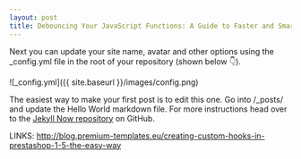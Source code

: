 ```yaml
---
layout: post
title: Debouncing Your JavaScript Functions: A Guide to Faster and Smarter Code
---
```


Next you can update your site name, avatar and other options using the _config.yml file in the root of your repository (shown below :point_down:).

![_config.yml]({{ site.baseurl }}/images/config.png)

The easiest way to make your first post is to edit this one. Go into /_posts/ and update the Hello World markdown file. For more instructions head over to the [Jekyll Now repository](https://github.com/barryclark/jekyll-now) on GitHub.

LINKS:
http://blog.premium-templates.eu/creating-custom-hooks-in-prestashop-1-5-the-easy-way
